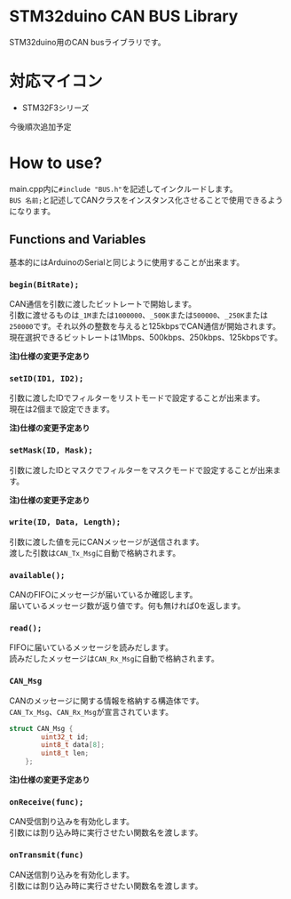 # STM32duino CAN BUS Library

STM32duino用のCAN busライブラリです。

# 対応マイコン

- STM32F3シリーズ

今後順次追加予定

# How to use?

main.cpp内に`#include "BUS.h"`を記述してインクルードします。  
`BUS 名前;`と記述してCANクラスをインスタンス化させることで使用できるようになります。  

## Functions and Variables
基本的にはArduinoのSerialと同じように使用することが出来ます。

### `begin(BitRate);`

CAN通信を引数に渡したビットレートで開始します。  
引数に渡せるものは`_1M`または`1000000`、`_500K`または`500000`、`_250K`または`250000`です。それ以外の整数を与えると125kbpsでCAN通信が開始されます。  
現在選択できるビットレートは1Mbps、500kbps、250kbps、125kbpsです。  

**注)仕様の変更予定あり**

### `setID(ID1, ID2);`

引数に渡したIDでフィルターをリストモードで設定することが出来ます。  
現在は2個まで設定できます。  

**注)仕様の変更予定あり**

### `setMask(ID, Mask);`

引数に渡したIDとマスクでフィルターをマスクモードで設定することが出来ます。  

**注)仕様の変更予定あり**

### `write(ID, Data, Length);`

引数に渡した値を元にCANメッセージが送信されます。  
渡した引数は`CAN_Tx_Msg`に自動で格納されます。  

### `available();`

CANのFIFOにメッセージが届いているか確認します。  
届いているメッセージ数が返り値です。何も無ければ0を返します。  

### `read();`

FIFOに届いているメッセージを読みだします。  
読みだしたメッセージは`CAN_Rx_Msg`に自動で格納されます。  

### `CAN_Msg`

CANのメッセージに関する情報を格納する構造体です。  
`CAN_Tx_Msg`、`CAN_Rx_Msg`が宣言されています。  

```c++
struct CAN_Msg {
        uint32_t id;
        uint8_t data[8];
        uint8_t len;
    };
```

**注)仕様の変更予定あり**

### `onReceive(func);`

CAN受信割り込みを有効化します。  
引数には割り込み時に実行させたい関数名を渡します。  

### `onTransmit(func)`

CAN送信割り込みを有効化します。  
引数には割り込み時に実行させたい関数名を渡します。  